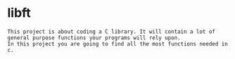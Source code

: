 # libft
	This project is about coding a C library. It will contain a lot of general purpose functions your programs will rely upon.
	In this project you are going to find all the most functions needed in c.
